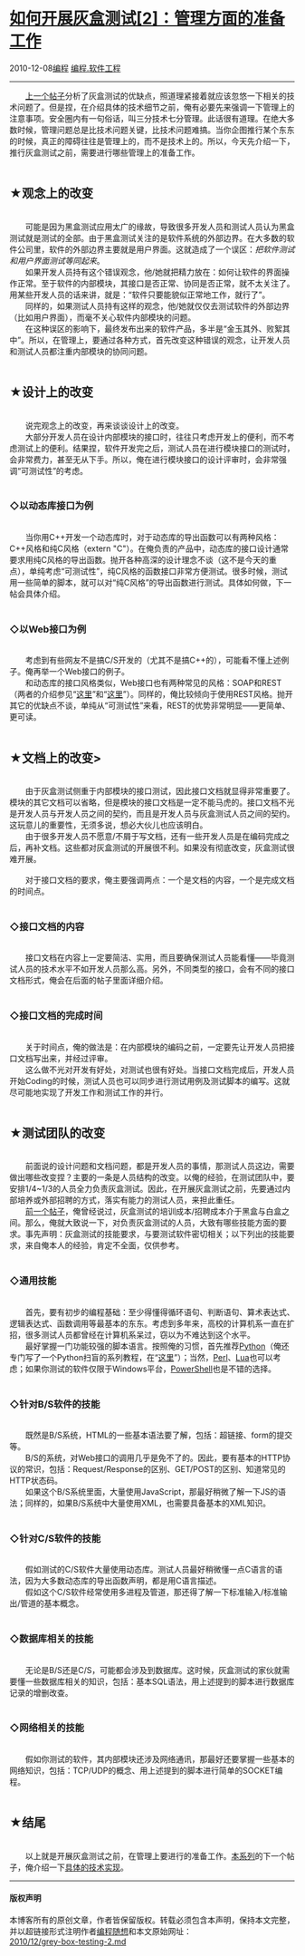 <!DOCTYPE html>
<html xmlns="http://www.w3.org/1999/xhtml" xml:lang="zh-CN">
<head>
<meta http-equiv="Content-Type" content="text/html; charset=utf-8" />
<meta name="generator" content="Python script by program.think@gmail.com" />
<meta name="provider" content="program-think.blogspot.com" />
<link type="text/css" rel="stylesheet" href="../../css/program-think.css" />
<title>如何开展灰盒测试[2]：管理方面的准备工作 - 编程随想的博客</title>
</head>
<body>
<div id="main" style="width:100%;">
<h1><a href="../../index.md" title="回到首页">如何开展灰盒测试[2]：管理方面的准备工作</a></h1>
<div class="post-info"><span class="date-header">2010-12-08</span><a href="../../tags/E7BC96E7A88B.md" class="tag">编程</a> <a href="../../tags/E7BC96E7A88B.E8BDAFE4BBB6E5B7A5E7A88B.md" class="tag">编程.软件工程</a> </div>
<hr>
<div class="post">
　　<a href="../../2010/11/grey-box-testing-1.md">上一个帖子</a>分析了灰盒测试的优缺点，照道理紧接着就应该忽悠一下相关的技术问题了。但是捏，在介绍具体的技术细节之前，俺有必要先来强调一下管理上的注意事项。安全圈内有一句俗话，叫三分技术七分管理。此话很有道理。在绝大多数时候，管理问题总是比技术问题关键，比技术问题难搞。当你企图推行某个东东的时候，真正的障碍往往是管理上的，而不是技术上的。所以，今天先介绍一下，推行灰盒测试之前，需要进行哪些管理上的准备工作。<!--program-think--><br /><br /><h2>★观念上的改变</h2><br />　　可能是因为黑盒测试应用太广的缘故，导致很多开发人员和测试人员认为黑盒测试就是测试的全部。由于黑盒测试关注的是软件系统的外部边界。在大多数的软件公司里，软件的外部边界主要就是用户界面。这就造成了一个误区：<i>把软件测试和用户界面测试等同起来</i>。<br />　　如果开发人员持有这个错误观念，他/她就把精力放在：如何让软件的界面操作正常。至于软件的内部模块，其接口是否正常、协同是否正常，就不太关注了。用某些开发人员的话来讲，就是：“软件只要能貌似正常地工作，就行了”。<br />　　同样的，如果测试人员持有这样的观念，他/她就仅仅去测试软件的外部边界（比如用户界面），而毫不关心软件内部模块的问题。<br />　　在这种误区的影响下，最终发布出来的软件产品，多半是“金玉其外、败絮其中”。所以，在管理上，要通过各种方式，首先改变这种错误的观念，让开发人员和测试人员都注重内部模块的协同问题。<br /><br /><h2>★设计上的改变</h2><br />　　说完观念上的改变，再来谈谈设计上的改变。<br />　　大部分开发人员在设计内部模块的接口时，往往只考虑开发上的便利，而不考虑测试上的便利。结果捏，软件开发完之后，测试人员在进行模块接口的测试时，会非常费力，甚至无从下手。所以，俺在进行模块接口的设计评审时，会非常强调“可测试性”的考虑。<br /><br /><h3>◇以动态库接口为例</h3><br />　　当你用C++开发一个动态库时，对于动态库的导出函数可以有两种风格：C++风格和纯C风格（extern "C"）。在俺负责的产品中，动态库的接口设计通常要求用纯C风格的导出函数。抛开各种高深的设计理念不谈（这不是今天的重点），单纯考虑“可测试性”，纯C风格的函数接口非常方便测试。很多时候，测试用一些简单的脚本，就可以对“纯C风格”的导出函数进行测试。具体如何做，下一帖会具体介绍。<br /><br /><h3>◇以Web接口为例</h3><br />　　考虑到有些网友不是搞C/S开发的（尤其不是搞C++的），可能看不懂上述例子。俺再举一个Web接口的例子。<br />　　和动态库的接口风格类似，Web接口也有两种常见的风格：SOAP和REST（两者的介绍参见“<a href="http://zh.wikipedia.org/zh-cn/REST" target="_blank" rel="nofollow">这里</a>”和“<a href="http://zh.wikipedia.org/zh-cn/SOAP" target="_blank" rel="nofollow">这里</a>”）。同样的，俺比较倾向于使用REST风格。抛开其它的优缺点不谈，单纯从“可测试性”来看，REST的优势非常明显——更简单、更可读。<br /><br /><h2>★文档上的改变></h2><br />　　由于灰盒测试侧重于内部模块的接口测试，因此接口文档就显得非常重要了。模块的其它文档可以省略，但是模块的接口文档是一定不能马虎的。接口文档不光是开发人员与开发人员之间的契约，而且是开发人员与灰盒测试人员之间的契约。这玩意儿的重要性，无须多说，想必大伙儿也应该明白。<br />　　由于很多开发人员不愿意/不屑于写文档，还有一些开发人员是在编码完成之后，再补文档。这些都对灰盒测试的开展很不利。如果没有彻底改变，灰盒测试很难开展。<br /><br />　　对于接口文档的要求，俺主要强调两点：一个是文档的内容，一个是完成文档的时间点。<br /><br /><h3>◇接口文档的内容</h3><br />　　接口文档在内容上一定要简洁、实用，而且要确保测试人员能看懂——毕竟测试人员的技术水平不如开发人员那么高。另外，不同类型的接口，会有不同的接口文档形式，俺会在后面的帖子里面详细介绍。<br /><br /><h3>◇接口文档的完成时间</h3><br />　　关于时间点，俺的做法是：在内部模块的编码之前，一定要先让开发人员把接口文档写出来，并经过评审。<br />　　这么做不光对开发有好处，对测试也很有好处。当接口文档完成后，开发人员开始Coding的时候，测试人员也可以同步进行测试用例及测试脚本的编写。这就尽可能地实现了开发工作和测试工作的并行。<br /><br /><h2>★测试团队的改变</h2><br />　　前面说的设计问题和文档问题，都是开发人员的事情，那测试人员这边，需要做出哪些改变捏？主要的一条是人员结构的改变。以俺的经验，在测试团队中，要安排1/4~1/3的人员全力负责灰盒测试。因此，在开展灰盒测试之前，先要通过内部培养或外部招聘的方式，落实有能力的测试人员，来担此重任。<br />　　<a href="../../2010/11/grey-box-testing-1.md">前一个帖子</a>，俺曾经说过，灰盒测试的培训成本/招聘成本介于黑盒与白盒之间。那么，俺就大致说一下，对负责灰盒测试的人员，大致有哪些技能方面的要求。事先声明：灰盒测试的技能要求，与要测试软件密切相关；以下列出的技能要求，来自俺本人的经验，肯定不全面，仅供参考。<br /><br /><h3>◇通用技能</h3><br />　　首先，要有初步的编程基础：至少得懂得循环语句、判断语句、算术表达式、逻辑表达式、函数调用等最基本的东东。考虑到多年来，高校的计算机系一直在扩招，很多测试人员都曾经在计算机系呆过，窃以为不难达到这个水平。<br />　　最好掌握一门功能较强的脚本语言。按照俺的习惯，首先推荐<a href="http://zh.wikipedia.org/zh-cn/Python" target="_blank" rel="nofollow">Python</a>（俺还专门写了一个Python扫盲的系列教程，在“<a href="../../2009/08/why-choose-python-0-overview.md" target="_blank">这里</a>”）；当然，<a href="http://zh.wikipedia.org/zh-cn/Perl" target="_blank" rel="nofollow">Perl</a>、<a href="http://zh.wikipedia.org/zh-cn/Lua" target="_blank" rel="nofollow">Lua</a>也可以考虑；如果你测试的软件仅限于Windows平台，<a href="http://zh.wikipedia.org/zh-cn/Windows_PowerShell" target="_blank" rel="nofollow">PowerShell</a>也是不错的选择。<br /><br /><h3>◇针对B/S软件的技能</h3><br />　　既然是B/S系统，HTML的一些基本语法要了解，包括：超链接、form的提交等。<br />　　B/S的系统，对Web接口的调用几乎是免不了的。因此，要有基本的HTTP协议的常识，包括：Request/Response的区别、GET/POST的区别、知道常见的HTTP状态码。<br />　　如果这个B/S系统里面，大量使用JavaScript，那最好稍微了解一下JS的语法；同样的，如果B/S系统中大量使用XML，也需要具备基本的XML知识。<br /><br /><h3>◇针对C/S软件的技能</h3><br />　　假如测试的C/S软件大量使用动态库。测试人员最好稍微懂一点C语言的语法，因为大多数动态库的导出函数声明，都是用C语言描述。<br />　　假如这个C/S软件经常使用多进程及管道，那还得了解一下标准输入/标准输出/管道的基本概念。<br /><br /><h3>◇数据库相关的技能</h3><br />　　无论是B/S还是C/S，可能都会涉及到数据库。这时候，灰盒测试的家伙就需要懂一些数据库相关的知识，包括：基本SQL语法，用上述提到的脚本进行数据库记录的增删改查。<br /><br /><h3>◇网络相关的技能</h3><br />　　假如你测试的软件，其内部模块还涉及网络通讯，那最好还要掌握一些基本的网络知识，包括：TCP/UDP的概念、用上述提到的脚本进行简单的SOCKET编程。<br /><br /><h2>★结尾</h2><br />　　以上就是开展灰盒测试之前，在管理上要进行的准备工作。<a href="../../2010/11/grey-box-testing-0.md">本系列</a>的下一个帖子，俺介绍一下<a href="../../2010/12/grey-box-testing-3.md">具体的技术实现</a>。<div class="blogger-post-footer">
</div>
<hr>
<div class="copyright">
<h4>版权声明</h4>
本博客所有的原创文章，作者皆保留版权。转载必须包含本声明，保持本文完整，并以超链接形式注明作者<a href="mailto:program.think@gmail.com">编程随想</a>和本文原始网址：<br>
<a href="2010/12/grey-box-testing-2.md">2010/12/grey-box-testing-2.md</a>
</div>
</div>
</body>
</html>
